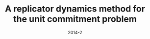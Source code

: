 ---
title: "A replicator dynamics method for the unit commitment problem"
collection: publications
permalink: /publication/2014-2
date: 2014-2
venue: '2014 Workshop on Modeling and Simulation of Cyber-Physical Energy Systems (MSCPES)'
citation: 'Khan, Sohail; Bosetti, Hadrien; Palensky, Peter; Gawlik, Wolfgang; '
---